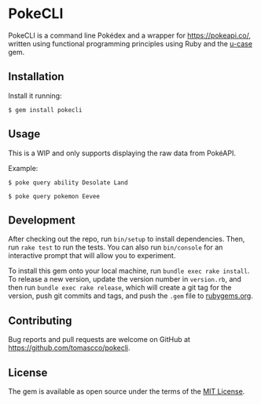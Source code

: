 # PokeCLI

PokeCLI is a command line Pokédex and a wrapper for https://pokeapi.co/, written using functional programming principles using Ruby and the [u-case](https://github.com/serradura/u-case) gem.

## Installation

Install it running:

    $ gem install pokecli

## Usage

This is a WIP and only supports displaying the raw data from PokéAPI.

Example:

    $ poke query ability Desolate Land

    $ poke query pokemon Eevee

## Development

After checking out the repo, run `bin/setup` to install dependencies. Then, run `rake test` to run the tests. You can also run `bin/console` for an interactive prompt that will allow you to experiment.

To install this gem onto your local machine, run `bundle exec rake install`. To release a new version, update the version number in `version.rb`, and then run `bundle exec rake release`, which will create a git tag for the version, push git commits and tags, and push the `.gem` file to [rubygems.org](https://rubygems.org).

## Contributing

Bug reports and pull requests are welcome on GitHub at https://github.com/tomascco/pokecli.


## License

The gem is available as open source under the terms of the [MIT License](https://opensource.org/licenses/MIT).
